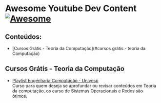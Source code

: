 # Awesome Youtube Dev Content [![Awesome](https://cdn.rawgit.com/sindresorhus/awesome/d7305f38d29fed78fa85652e3a63e154dd8e8829/media/badge.svg)](https://github.com/sindresorhus/awesome)


## Conteúdos:

- [Cursos Grátis - Teoria da Computação](#cursos grátis - teoria da Computação)


## Cursos Grátis - Teoria da Computação

- [Playlist Engenharia Computação - Univesp](https://www.youtube.com/@univesptv/playlists?view=50&sort=dd&shelf_id=4)  <br> Curso para quem deseja se aprofundar ou revisar conteúdos em Teoria da computação, os curso de Sistemas Operacionais e Redes são ótimos.
